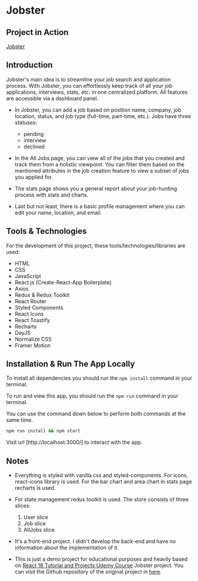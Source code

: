 # Jobster

## Project in Action

[Jobster](https://jobster-app-project.netlify.app)

## Introduction

Jobster's main idea is to streamline your job search and application process. With Jobster, you can effortlessly keep track of all your job applications, interviews, stats, etc. in one centralized platform.
All features are accessible via a dashboard panel.

- In Jobster, you can add a job based on position name, company, job location, status, and job type (full-time, part-time, etc.).
  Jobs have three statuses:

  - pending
  - interview
  - declined

- In the All Jobs page, you can view all of the jobs that you created and track them from a holistic viewpoint. You can filter them based on the mentioned attributes in the job creation feature to view a subset of jobs you applied for.
- The stats page shows you a general report about your job-hunting process with stats and charts.
- Last but not least, there is a basic profile management where you can edit your name, location, and email.

## Tools & Technologies

For the development of this project, these tools/technologies/libraries are used:

- HTML
- CSS
- JavaScript
- React.js (Create-React-App Boilerplate)
- Axios
- Redux & Redux Toolkit
- React Router
- Styled Components
- React Icons
- React Toastify
- Recharts
- DayJS
- Normalize CSS
- Framer Motion

## Installation & Run The App Locally

To install all dependencies you should run the `npm install` command in your terminal.

To run and view this app, you should run the `npm run` command in your terminal.

You can use the command down below to perform both commands at the same time.

```sh
npm run install && npm start
```

Visit url [http://localhost:3000/] to interact with the app.

## Notes

- Everything is styled with vanilla css and styled-components. For icons, react-icons library is used. For the bar chart and area chart in stats page recharts is used.

- For state management redux toolkit is used. The store consists of three slices:

  1. User slice
  2. Job slice
  3. AllJobs slice

- It's a front-end project. I didn't develop the back-end and have no information about the implementation of it.

- This is just a demo project for educational purposes and heavily based on [React 18 Tutorial and Projects Udemy Course](https://www.udemy.com/course/react-tutorial-and-projects-course/?referralCode=FEE6A921AF07E2563CEF) Jobster project. You can visit the Github repository of the original project in [here](https://github.com/john-smilga/redux-toolkit-jobster).
